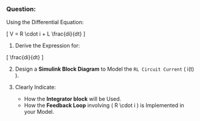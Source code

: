 ### Question:

Using the Differential Equation:

\[
V = R \cdot i + L \frac{di}{dt}
\]

1. Derive the Expression for:

\[
\frac{di}{dt}
\]

2. Design a **Simulink Block Diagram** to Model the `RL Circuit Current` \( i(t) \).

3. Clearly Indicate:
   - How the **Integrator block** will be Used.
   - How the **Feedback Loop** involving \( R \cdot i \) is Implemented in your Model.
